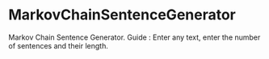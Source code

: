 # MarkovChainSentenceGenerator
 Markov Chain Sentence Generator.
Guide : 
Enter any text, enter the number of sentences and their length.
